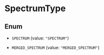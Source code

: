 

# SpectrumType

## Enum


* `SPECTRUM` (value: `"SPECTRUM"`)

* `MERGED_SPECTRUM` (value: `"MERGED_SPECTRUM"`)



